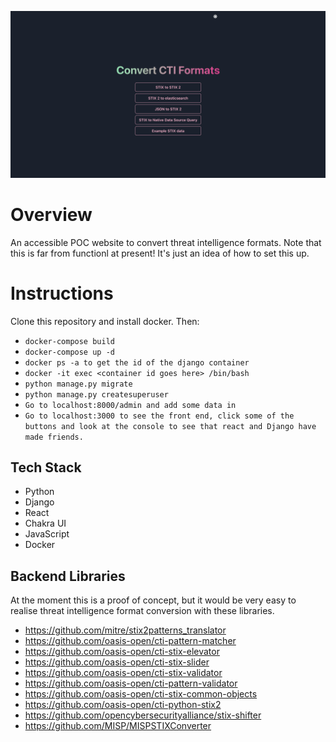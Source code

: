 ![Landing](.img/ctiformats.png)

# Overview

An accessible POC website to convert threat intelligence formats. Note that this is far from functionl at present! It's just an idea of how to set this up. 

# Instructions

Clone this repository and install docker. Then:
* `docker-compose build`
* `docker-compose up -d`
* `docker ps -a to get the id of the django container`
* `docker -it exec <container id goes here> /bin/bash`
* `python manage.py migrate`
* `python manage.py createsuperuser`
* `Go to localhost:8000/admin and add some data in`
* `Go to localhost:3000 to see the front end, click some of the buttons and look at the console to see that react and Django have made friends.`

## Tech Stack

* Python
* Django
* React
* Chakra UI
* JavaScript
* Docker

## Backend Libraries

At the moment this is a proof of concept, but it would be very easy to realise threat intelligence format conversion with these libraries.

* https://github.com/mitre/stix2patterns_translator
* https://github.com/oasis-open/cti-pattern-matcher
* https://github.com/oasis-open/cti-stix-elevator
* https://github.com/oasis-open/cti-stix-slider
* https://github.com/oasis-open/cti-stix-validator
* https://github.com/oasis-open/cti-pattern-validator
* https://github.com/oasis-open/cti-stix-common-objects
* https://github.com/oasis-open/cti-python-stix2
* https://github.com/opencybersecurityalliance/stix-shifter
* https://github.com/MISP/MISPSTIXConverter